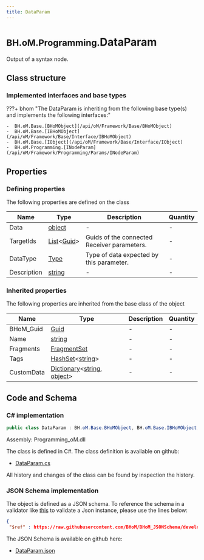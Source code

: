 ```yaml
---
title: DataParam
---
```


# <small>BH.oM.Programming.</small>**DataParam**

Output of a syntax node.

## Class structure

### Implemented interfaces and base types

???+ bhom "The DataParam is inheriting from the following base type(s) and implements the following interfaces:"

    -  BH.oM.Base.[BHoMObject](/api/oM/Framework/Base/BHoMObject)
    -  BH.oM.Base.[IBHoMObject](/api/oM/Framework/Base/Interface/IBHoMObject)
    -  BH.oM.Base.[IObject](/api/oM/Framework/Base/Interface/IObject)
    -  BH.oM.Programming.[INodeParam](/api/oM/Framework/Programming/Params/INodeParam)


## Properties



### Defining properties

The following properties are defined on the class

| Name             | Type             | Description      | Quantity         |
|------------------|------------------|------------------|------------------|
| Data | [object](https://learn.microsoft.com/en-us/dotnet/api/System.Object?view=netstandard-2.0) | - | - |
| TargetIds | [List](https://learn.microsoft.com/en-us/dotnet/api/System.Collections.Generic.List-1?view=netstandard-2.0)&lt;[Guid](https://learn.microsoft.com/en-us/dotnet/api/System.Guid?view=netstandard-2.0)&gt; | Guids of the connected Receiver parameters. | - |
| DataType | [Type](https://learn.microsoft.com/en-us/dotnet/api/System.Type?view=netstandard-2.0) | Type of data expected by this parameter. | - |
| Description | [string](https://learn.microsoft.com/en-us/dotnet/api/System.String?view=netstandard-2.0) | - | - |


### Inherited properties
The following properties are inherited from the base class of the object

| Name             | Type             | Description      | Quantity         |
|------------------|------------------|------------------|------------------|
| BHoM_Guid | [Guid](https://learn.microsoft.com/en-us/dotnet/api/System.Guid?view=netstandard-2.0) | - | - |
| Name | [string](https://learn.microsoft.com/en-us/dotnet/api/System.String?view=netstandard-2.0) | - | - |
| Fragments | [FragmentSet](/api/oM/Framework/Base/FragmentSet) | - | - |
| Tags | [HashSet](https://learn.microsoft.com/en-us/dotnet/api/System.Collections.Generic.HashSet-1?view=netstandard-2.0)&lt;[string](https://learn.microsoft.com/en-us/dotnet/api/System.String?view=netstandard-2.0)&gt; | - | - |
| CustomData | [Dictionary](https://learn.microsoft.com/en-us/dotnet/api/System.Collections.Generic.Dictionary-2?view=netstandard-2.0)&lt;[string](https://learn.microsoft.com/en-us/dotnet/api/System.String?view=netstandard-2.0), [object](https://learn.microsoft.com/en-us/dotnet/api/System.Object?view=netstandard-2.0)&gt; | - | - |


## Code and Schema

### C# implementation

``` C# title="C#"
public class DataParam : BH.oM.Base.BHoMObject, BH.oM.Base.IBHoMObject, BH.oM.Base.IObject, BH.oM.Programming.INodeParam
```

Assembly: Programming_oM.dll

The class is defined in C#. The class definition is available on github:

- [DataParam.cs](https://github.com/BHoM/BHoM/blob/develop/Programming_oM/Params\DataParam.cs)

All history and changes of the class can be found by inspection the history.
### JSON Schema implementation

The object is defined as a JSON schema. To reference the schema in a validator like [this](https://www.jsonschemavalidator.net/) to validate a Json instance, please use the lines below:

``` json title="JSON Schema"
{
 "$ref" : https://raw.githubusercontent.com/BHoM/BHoM_JSONSchema/develop/Programming_oM/DataParam.json}
```

The JSON Schema is available on github here:

- [DataParam.json](https://github.com/BHoM/BHoM_JSONSchema/blob/develop/Programming_oM/DataParam.json)
